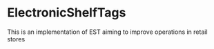 # ElectronicShelfTags
This is an implementation of EST aiming to improve operations in retail stores
